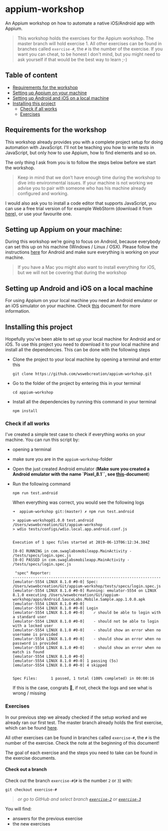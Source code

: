 # appium-workshop
An Appium workshop on how to automate a native iOS/Android app with Appium.

> This workshop holds the exercises for the Appium workshop. The master branch will hold exercise 1. All other exercises can be found in branches called `exercise-#`, the `#` is the number of the exercise. 
If you want you can cheat, to be honest I don't mind, but you might need to ask yourself if that would be the best way to learn ;-)

## Table of content
- [Requirements for the workshop](#requirements-for-the-workshop)
- [Setting up Appium on your machine](#setting-up-appium-on-your-machine)
- [Setting up Android and iOS on a local machine](#setting-up-android-and-ios-on-a-local-machine)
- [Installing this project](#installing-this-project)
  - [Check if all works](#check-if-all-works)
  - [Exercises](#exercises)


## Requirements for the workshop
This workshop already provides you with a complete project setup for doing automation with JavaScript. I'll not be teaching you how to write tests in JavaScript, but only how to use Appium, how to find elements and so on.

The only thing I ask from you is to follow the steps below before we start the workshop. 

> Keep in mind that we don’t have enough time during the workshop to dive into environmental issues. If your machine is not working we advise you to pair with someone who has his machine already configured and working.

I would also ask you to install a code editor that supports JavaScript, you can use a free trial version of for example WebStorm (download it from [here](https://www.jetbrains.com/webstorm/download/#section=mac)), or use your favourite one. 

## Setting up Appium on your machine:
During this workshop we’re going to focus on Android, because everybody can set this up on his machine (Windows / Linux / OSX). Please follow the instructions [here](./docs/APPIUM.md) for Android and make sure everything is working on your machine.

> If you have a Mac you might also want to install everything for iOS, but we will not be covering that during the workshop 

## Setting up Android and iOS on a local machine
For using Appium on your local machine you need an Android emulator or an iOS simulator on your machine. Check [this](./docs/ANDROID_IOS_SETUP.md) document for more information.

## Installing this project
Hopefully you've been able to set up your local machine for Android and or iOS. To use this project you need to download it to your local machine and install all the dependencies. This can be done with the following steps

- Clone the project to your local machine by opening a terminal and enter this
  
  `git clone https://github.com/wswebcreation/appium-workshop.git`
  
- Go to the folder of the project by entering this in your terminal
  
  `cd appium-workshop`
- Install all the dependencies by running this command in your terminal
  
  `npm install`

### Check if all works
I've created a simple test case to check if everything works on your machine. You can run this script by: 

- opening a terminal
- make sure you are in the `appium-workshop`-folder
- Open the just created Android emulator (**Make sure you created a Android emulator with the name `Pixel_8.1``, see [this](./docs/ANDROID_IOS_SETUP.md)-document**)
- Run the following command
  
  `npm run test.android`
  
  When everything was correct, you would see the following logs
  
  ```log
  ➜  appium-workshop git:(master) ✗ npm run test.android
  
  > appium-workshop@1.0.0 test.android /Users/wswebcreation/Git/appium-workshop
  > wdio tests/configs/wdio.local.app.android.conf.js
  
  
  Execution of 1 spec files started at 2019-06-13T06:12:34.384Z
  
  [0-0] RUNNING in com.swaglabsmobileapp.MainActivity - /tests/specs/login.spec.js
  [0-0] PASSED in com.swaglabsmobileapp.MainActivity - /tests/specs/login.spec.js
  
   "spec" Reporter:
  ------------------------------------------------------------------
  [emulator-5554 LINUX 8.1.0 #0-0] Spec: /Users/wswebcreation/Git/appium-workshop/tests/specs/login.spec.js
  [emulator-5554 LINUX 8.1.0 #0-0] Running: emulator-5554 on LINUX 8.1.0 executing /Users/wswebcreation/Git/appium-workshop/apps/Android.SauceLabs.Mobile.Sample.app.1.0.0.apk
  [emulator-5554 LINUX 8.1.0 #0-0]
  [emulator-5554 LINUX 8.1.0 #0-0] Login
  [emulator-5554 LINUX 8.1.0 #0-0]    ✓ should be able to login with a standard user
  [emulator-5554 LINUX 8.1.0 #0-0]    - should not be able to login with a locked user
  [emulator-5554 LINUX 8.1.0 #0-0]    - should show an error when no username is provided
  [emulator-5554 LINUX 8.1.0 #0-0]    - should show an error when no password is provided
  [emulator-5554 LINUX 8.1.0 #0-0]    - should show an error when no match is found
  [emulator-5554 LINUX 8.1.0 #0-0]
  [emulator-5554 LINUX 8.1.0 #0-0] 1 passing (5s)
  [emulator-5554 LINUX 8.1.0 #0-0] 4 skipped
  
  
  Spec Files:      1 passed, 1 total (100% completed) in 00:00:16 
  ```

  If this is the case, congrats 🎉, if not, check the logs and see what is wrong / missing

### Exercises
In our previous step we already checked if the setup worked and we already ran our first test.
The master branch already holds the first exercise, which can be found [here](./docs/exercises/).

All other exercises can be found in branches called `exercise-#`, the `#` is the number of the exercise. Check the note at the beginning of this document!

The goal of each exercise and the steps you need to take can be found in the exercise documents.


#### Check out a branch
Check out the branch `exercise-#`(`#` is the number `2` or `3`) with:

  `git checkout exercise-#`

> *or go to GitHub and select branch [`exercise-2`](https://github.com/wswebcreation/appium-workshop/tree/exercise-2) or [`exercise-3`](https://github.com/wswebcreation/appium-workshop/tree/exercise-3)*

You will find:
- answers for the previous exercise 
- the new exercises

